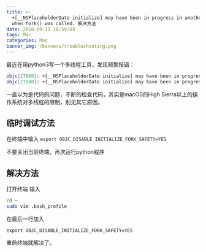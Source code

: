 ```yaml
---
title: >-
  +[__NSPlaceholderDate initialize] may have been in progress in another thread
  when fork() was called. 解决方法
date: 2018-09-11 10:59:03
tags: Mac
categories: Mac
banner_img: /banners/troubleshooting.png
---
```


最近在用python3写一个多线程工具，发现频繁报错：

```bash
objc[27880]: +[__NSPlaceholderDate initialize] may have been in progress in another thread when fork() was called.
objc[27880]: +[__NSPlaceholderDate initialize] may have been in progress in another thread when fork() was called. We cannot safely call it or ignore it in the fork() child process. Crashing instead. Set a breakpoint on objc_initializeAfterForkError to debug.
```

一直以为是代码的问题，不断的检查代码，其实是macOS的High Sierra以上的操作系统对多线程的限制，别无其它原因。

## 临时调试方法

在终端中输入 ``export OBJC_DISABLE_INITIALIZE_FORK_SAFETY=YES``

不要关闭当前终端，再次运行python程序

## 解决方法

打开终端 输入

```bash
cd ~
sudo vim .bash_profile
```

在最后一行加入

```
export OBJC_DISABLE_INITIALIZE_FORK_SAFETY=YES
```

重启终端就解决了。